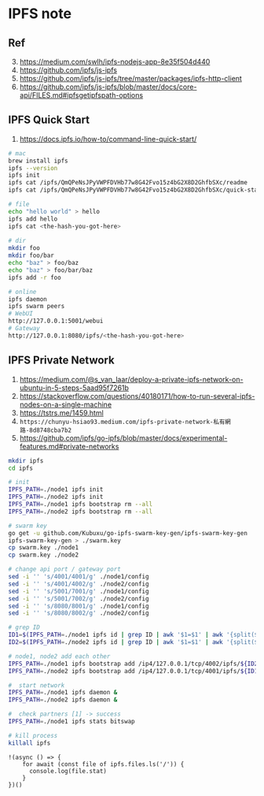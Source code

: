 # IPFS note

## Ref

3. https://medium.com/swlh/ipfs-nodejs-app-8e35f504d440
5. https://github.com/ipfs/js-ipfs
6. https://github.com/ipfs/js-ipfs/tree/master/packages/ipfs-http-client
7. https://github.com/ipfs/js-ipfs/blob/master/docs/core-api/FILES.md#ipfsgetipfspath-options

## IPFS Quick Start

1. https://docs.ipfs.io/how-to/command-line-quick-start/

```sh
# mac
brew install ipfs
ipfs --version
ipfs init
ipfs cat /ipfs/QmQPeNsJPyVWPFDVHb77w8G42Fvo15z4bG2X8D2GhfbSXc/readme
ipfs cat /ipfs/QmQPeNsJPyVWPFDVHb77w8G42Fvo15z4bG2X8D2GhfbSXc/quick-start
```

```sh
# file
echo "hello world" > hello
ipfs add hello
ipfs cat <the-hash-you-got-here>
 
# dir
mkdir foo
mkdir foo/bar
echo "baz" > foo/baz
echo "baz" > foo/bar/baz
ipfs add -r foo

```

```sh
# online
ipfs daemon
ipfs swarm peers
# WebUI
http://127.0.0.1:5001/webui
# Gateway
http://127.0.0.1:8080/ipfs/<the-hash-you-got-here>
```

## IPFS Private Network

1. https://medium.com/@s_van_laar/deploy-a-private-ipfs-network-on-ubuntu-in-5-steps-5aad95f7261b
2. https://stackoverflow.com/questions/40180171/how-to-run-several-ipfs-nodes-on-a-single-machine
3. https://tstrs.me/1459.html
4. `https://chunyu-hsiao93.medium.com/ipfs-private-network-私有網路-8d8748cba7b2`
5. https://github.com/ipfs/go-ipfs/blob/master/docs/experimental-features.md#private-networks

```sh
mkdir ipfs
cd ipfs

# init
IPFS_PATH=./node1 ipfs init 
IPFS_PATH=./node2 ipfs init
IPFS_PATH=./node1 ipfs bootstrap rm --all
IPFS_PATH=./node2 ipfs bootstrap rm --all

# swarm key
go get -u github.com/Kubuxu/go-ipfs-swarm-key-gen/ipfs-swarm-key-gen
ipfs-swarm-key-gen > ./swarm.key
cp swarm.key ./node1
cp swarm.key ./node2

# change api port / gateway port
sed -i '' 's/4001/4001/g' ./node1/config
sed -i '' 's/4001/4002/g' ./node2/config
sed -i '' 's/5001/7001/g' ./node1/config 
sed -i '' 's/5001/7002/g' ./node2/config 
sed -i '' 's/8080/8001/g' ./node1/config 
sed -i '' 's/8080/8002/g' ./node2/config 

# grep ID
ID1=$(IPFS_PATH=./node1 ipfs id | grep ID | awk '$1=$1' | awk '{split($0, a, "\"")}{print a[4]}') 
ID2=$(IPFS_PATH=./node2 ipfs id | grep ID | awk '$1=$1' | awk '{split($0, a, "\"")}{print a[4]}') 

# node1, node2 add each other
IPFS_PATH=./node1 ipfs bootstrap add /ip4/127.0.0.1/tcp/4002/ipfs/${ID2}
IPFS_PATH=./node2 ipfs bootstrap add /ip4/127.0.0.1/tcp/4001/ipfs/${ID1}

#  start network
IPFS_PATH=./node1 ipfs daemon &
IPFS_PATH=./node2 ipfs daemon &

#  check partners [1] -> success
IPFS_PATH=./node1 ipfs stats bitswap

# kill process
killall ipfs
```

```
!(async () => {
    for await (const file of ipfs.files.ls('/')) {
      console.log(file.stat)
    }
})()
```

